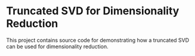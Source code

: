 # Truncated SVD for Dimensionality Reduction

This project contains source code for demonstrating how a truncated SVD can be used for dimensionality reduction.